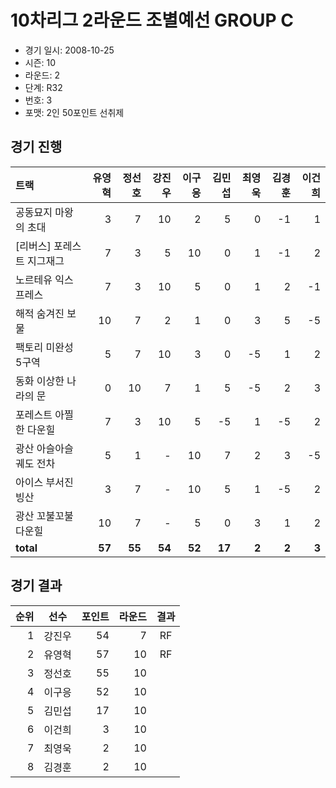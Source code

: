 # 10차리그 2라운드 조별예선 GROUP C

- 경기 일시: 2008-10-25
- 시즌: 10
- 라운드: 2
- 단계: R32
- 번호: 3
- 포맷: 2인 50포인트 선취제





## 경기 진행

| 트랙 | 유영혁 | 정선호 | 강진우 | 이구응 | 김민섭 | 최영욱 | 김경훈 | 이건희 |
|:---|---:|---:|---:|---:|---:|---:|---:|---:|
| 공동묘지 마왕의 초대 | 3 | 7 | 10 | 2 | 5 | 0 | -1 | 1 |
| [리버스] 포레스트 지그재그 | 7 | 3 | 5 | 10 | 0 | 1 | -1 | 2 |
| 노르테유 익스프레스 | 7 | 3 | 10 | 5 | 0 | 1 | 2 | -1 |
| 해적 숨겨진 보물 | 10 | 7 | 2 | 1 | 0 | 3 | 5 | -5 |
| 팩토리 미완성 5구역 | 5 | 7 | 10 | 3 | 0 | -5 | 1 | 2 |
| 동화 이상한 나라의 문 | 0 | 10 | 7 | 1 | 5 | -5 | 2 | 3 |
| 포레스트 아찔한 다운힐 | 7 | 3 | 10 | 5 | -5 | 1 | -5 | 2 |
| 광산 아슬아슬 궤도 전차 | 5 | 1 | - | 10 | 7 | 2 | 3 | -5 |
| 아이스 부서진 빙산 | 3 | 7 | - | 10 | 5 | 1 | -5 | 2 |
| 광산 꼬불꼬불 다운힐 | 10 | 7 | - | 5 | 0 | 3 | 1 | 2 |
| __total__ | __57__ | __55__ | __54__ | __52__ | __17__ | __2__ | __2__ | __3__ |




## 경기 결과

| 순위 | 선수 | 포인트 | 라운드 | 결과 |
|---:|:---:|---:|---:|:---:|
| 1 | 강진우 | 54 | 7 | RF |
| 2 | 유영혁 | 57 | 10 | RF |
| 3 | 정선호 | 55 | 10 |  |
| 4 | 이구응 | 52 | 10 |  |
| 5 | 김민섭 | 17 | 10 |  |
| 6 | 이건희 | 3 | 10 |  |
| 7 | 최영욱 | 2 | 10 |  |
| 8 | 김경훈 | 2 | 10 |  |

